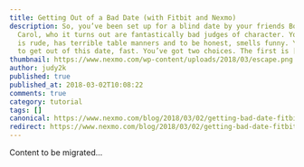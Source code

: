 ```yaml
---
title: Getting Out of a Bad Date (with Fitbit and Nexmo)
description: So, you’ve been set up for a blind date by your friends Bob and
  Carol, who it turns out are fantastically bad judges of character. Your date
  is rude, has terrible table manners and to be honest, smells funny. You need
  to get out of this date, fast. You’ve got two choices. The first is […]
thumbnail: https://www.nexmo.com/wp-content/uploads/2018/03/escape.png
author: judy2k
published: true
published_at: 2018-03-02T10:08:22
comments: true
category: tutorial
tags: []
canonical: https://www.nexmo.com/blog/2018/03/02/getting-bad-date-fitbit-nexmo-dr
redirect: https://www.nexmo.com/blog/2018/03/02/getting-bad-date-fitbit-nexmo-dr
---
```

Content to be migrated...
